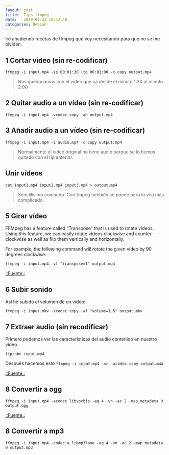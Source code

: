 ```yaml
---
layout: post
title:  Tips ffmpeg
date:   2020-04-23 18:12:40
categories: Debian
---
```

Iré añadiendo recetas de ffmpeg que voy necesitando para que no se me olviden.

## 1 Cortar vídeo (sin re-codificar)
`ffmpeg -i input.mp4 -ss 00:01:30 -to 00:02:00 -c copy output.mp4`
> Nos quedaríamos con el vídeo que va desde el minuto 1:30 al minuto 2:00

## 2 Quitar audio a un vídeo (sin re-codificar)
`ffmpeg -i input.mp4 -vcodec copy -an output.mp4`

## 3 Añadir audio a un vídeo (sin re-codificar)
`ffmpeg -i input.mp4 -i audio.mp4 -c copy output.mp4`
> Normalmente el vídeo original no tiene audio porque se lo hemos quitado con el tip anterior.


## Unir vídeos
`cat input1.mp4 input2.mp4 input3.mp4 > output.mp4`
> Sencillísimo comando. Con fmpeg también se puede pero lo veo más complicado.

## 5 Girar vídeo
FFMpeg has a feature called “Transpose” that is used to rotate videos. Using this feature, we can easily rotate videos clockwise and counter-clockwise as well as flip them vertically and horizontally.

For example, the following command will rotate the given video by 90 degrees clockwise:

`ffmpeg -i input.mp4 -vf "transpose=1" output.mp4`

[::Fuente::](https://www.ostechnix.com/how-to-rotate-videos-using-ffmpeg-from-commandline/)

## 6 Subir sonido
Así he subido el volumen de un vídeo:

`ffmpeg -i input.mkv -vcodec copy -af "volume=1.5" output.mkv`

## 7 Extraer audio (sin recodificar)
Primero podemos ver las características del audio contenido en nuestro vídeo.

`ffprobe input.mp4`

Después hacemos esto `ffmpeg -i input.mp4 -vn -acodec copy output.m4a`

[::Fuente::](https://www.linuxuprising.com/2019/11/ffmpeg-extract-audio-from-video-in.html)

## 8 Convertir a ogg

`ffmpeg -i input.mp4 -acodec libvorbis -aq 4 -vn -ac 2 -map_metadata 0 output.ogg`

[::Fuente::](https://iaroki.github.io/blog/convert-m4a-to-ogg-with-ffmpeg/)

## 8 Convertir a mp3

`ffmpeg -i input.mp4 -codec:a libmp3lame -aq 4 -vn -ac 2 -map_metadata 0 output.mp3`

